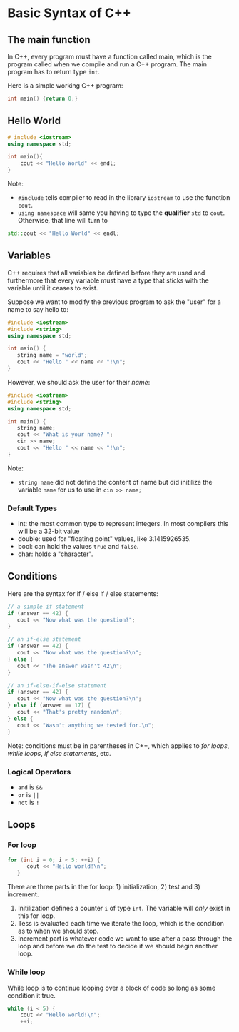 # Basic Syntax of C++

## The main function
In C++, every program must have a function called main, which is the program called when we compile and run a C++ program. The main program has to return type `int`. 

Here is a simple working C++ program:
```C++
int main() {return 0;}
```

## Hello World

```c++
# include <iostream>
using namespace std;

int main(){
    cout << "Hello World" << endl;
}
```
Note:
* `#include` tells compiler to read in the library `iostream` to use the function `cout`. 
* `using namespace` will same you having to type the **qualifier** `std` to `cout`. Otherwise, that line will turn to 
```c++
std::cout << "Hello World" << endl;
```

## Variables
 C++ requires that all variables be defined before they are used and furthermore that every variable must have a type that sticks with the variable until it ceases to exist.

Suppose we want to modify the previous program to ask the "user" for a name to say hello to:
```c++
#include <iostream>
#include <string>
using namespace std;

int main() {
   string name = "world";
   cout << "Hello " << name << "!\n";
}
```

However, we should ask the user for their *name*:
```c++
#include <iostream>
#include <string>
using namespace std;

int main() {
   string name;
   cout << "What is your name? ";
   cin >> name;
   cout << "Hello " << name << "!\n";
}
```

Note:
* `string name` did not define the content of name but did initilize the variable `name` for us to use in `cin >> name;`

### Default Types
* int: the most common type to represent integers. In most compilers this will be a 32-bit value 
* double: used for "floating point" values, like 3.1415926535.
* bool: can hold the values `true` and `false`.
* char: holds a "character".

## Conditions
Here are the syntax for if / else if / else statements:
```c++
// a simple if statement
if (answer == 42) {
   cout << "Now what was the question?";
}

// an if-else statement
if (answer == 42) {
   cout << "Now what was the question?\n";
} else {
   cout << "The answer wasn't 42\n";
}

// an if-else-if-else statement
if (answer == 42) {
   cout << "Now what was the question?\n";
} else if (answer == 17) {
   cout << "That's pretty random\n";
} else {
   cout << "Wasn't anything we tested for.\n";
}
```
Note: conditions must be in parentheses in C++, which applies to *for loops*, *while loops*, *if else statements*, etc. 

### Logical Operators
* `and` is `&&`
* `or` is `||`
* `not` is `!`

## Loops 

### For loop
```c++
for (int i = 0; i < 5; ++i) {
      cout << "Hello world!\n";
   }
```
There are three parts in the for loop: 1) initialization, 2) test and 3) increment. 
1. Initilization defines a counter `i` of type `int`. The variable will *only* exist in this for loop.
2. Tess is evaluated each time we iterate the loop, which is the condition as to when we should stop.
3. Increment part is whatever code we want to use after a pass through the loop and before we do the test to decide if we should begin another loop.

### While loop
While loop is to continue looping over a block of code so long as some condition it true. 
```c++
while (i < 5) {
    cout << "Hello world!\n";
    ++i;
```


